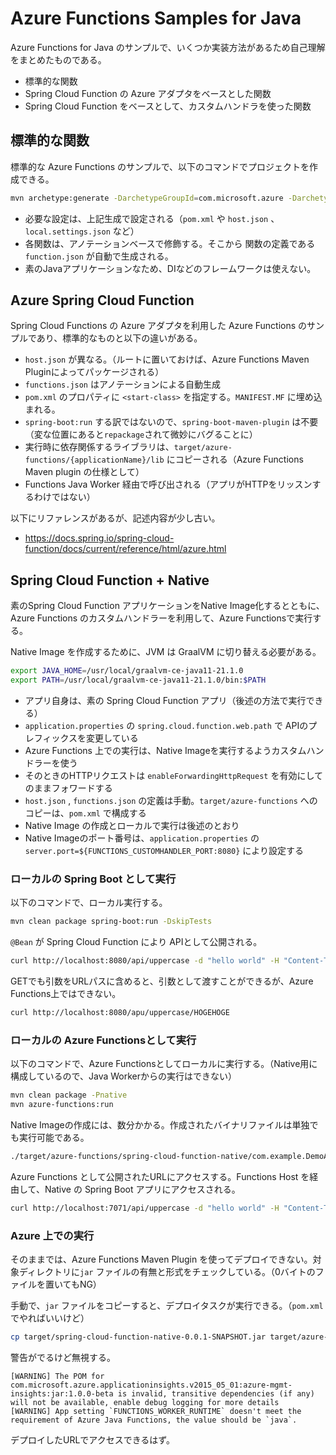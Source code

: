 # Azure Functions Samples for Java

Azure Functions for Java のサンプルで、いくつか実装方法があるため自己理解をまとめたものである。

+ 標準的な関数
+ Spring Cloud Function の Azure アダプタをベースとした関数
+ Spring Cloud Function をベースとして、カスタムハンドラを使った関数

## 標準的な関数

標準的な Azure Functions のサンプルで、以下のコマンドでプロジェクトを作成できる。

```sh
mvn archetype:generate -DarchetypeGroupId=com.microsoft.azure -DarchetypeArtifactId=azure-functions-archetype -DjavaVersion=11
```

+ 必要な設定は、上記生成で設定される（`pom.xml` や `host.json` 、 `local.settings.json` など）
+ 各関数は、アノテーションベースで修飾する。そこから 関数の定義である `function.json` が自動で生成される。
+ 素のJavaアプリケーションなため、DIなどのフレームワークは使えない。

## Azure Spring Cloud Function

Spring Cloud Functions の Azure アダプタを利用した Azure Functions のサンプルであり、標準的なものと以下の違いがある。

+ `host.json` が異なる。（ルートに置いておけば、Azure Functions Maven Pluginによってパッケージされる）
+ `functions.json` はアノテーションによる自動生成
+ `pom.xml` のプロパティに `<start-class>` を指定する。`MANIFEST.MF` に埋め込まれる。
+ `spring-boot:run` する訳ではないので、`spring-boot-maven-plugin` は不要 （変な位置にあると`repackage`されて微妙にバグることに）
+ 実行時に依存関係するライブラリは、`target/azure-functions/{applicationName}/lib` にコピーされる（Azure Functions Maven plugin の仕様として）
+ Functions Java Worker 経由で呼び出される（アプリがHTTPをリッスンするわけではない）

以下にリファレンスがあるが、記述内容が少し古い。

+ https://docs.spring.io/spring-cloud-function/docs/current/reference/html/azure.html

## Spring Cloud Function + Native

素のSpring Cloud Function アプリケーションをNative Image化するとともに、Azure Functions のカスタムハンドラーを利用して、Azure Functionsで実行する。

Native Image を作成するために、JVM は GraalVM に切り替える必要がある。

```sh
export JAVA_HOME=/usr/local/graalvm-ce-java11-21.1.0
export PATH=/usr/local/graalvm-ce-java11-21.1.0/bin:$PATH
```

+ アプリ自身は、素の Spring Cloud Function アプリ（後述の方法で実行できる）
+ `application.properties` の `spring.cloud.function.web.path` で APIのプレフィックスを変更している
+ Azure Functions 上での実行は、Native Imageを実行するようカスタムハンドラーを使う
+ そのときのHTTPリクエストは `enableForwardingHttpRequest` を有効にしてのままフォワードする
+ `host.json` , `functions.json` の定義は手動。`target/azure-functions` へのコピーは、`pom.xml` で構成する
+ Native Image の作成とローカルで実行は後述のとおり
+ Native Imageのポート番号は、`application.properties` の `server.port=${FUNCTIONS_CUSTOMHANDLER_PORT:8080}` により設定する

### ローカルの Spring Boot として実行

以下のコマンドで、ローカル実行する。

```sh
mvn clean package spring-boot:run -DskipTests
```

`@Bean` が Spring Cloud Function により APIとして公開される。

```sh
curl http://localhost:8080/api/uppercase -d "hello world" -H "Content-Type: text/plain"
```

GETでも引数をURLパスに含めると、引数として渡すことができるが、Azure Functions上ではできない。

```sh
curl http://localhost:8080/apu/uppercase/HOGEHOGE
```

### ローカルの Azure Functionsとして実行

以下のコマンドで、Azure Functionsとしてローカルに実行する。（Native用に構成しているので、Java Workerからの実行はできない）

```sh
mvn clean package -Pnative 
mvn azure-functions:run 
```

Native Imageの作成には、数分かかる。作成されたバイナリファイルは単独でも実行可能である。

```sh
./target/azure-functions/spring-cloud-function-native/com.example.DemoApplication
```

Azure Functions として公開されたURLにアクセスする。Functions Host を経由して、Native の Spring Boot アプリにアクセスされる。

```sh
curl http://localhost:7071/api/uppercase -d "hello world" -H "Content-Type: text/plain"
```

### Azure 上での実行

そのままでは、Azure Functions Maven Plugin を使ってデプロイできない。対象ディレクトリに`jar` ファイルの有無と形式をチェックしている。（0バイトのファイルを置いてもNG）

手動で、`jar` ファイルをコピーすると、デプロイタスクが実行できる。（`pom.xml` でやればいいけど）

```sh
cp target/spring-cloud-function-native-0.0.1-SNAPSHOT.jar target/azure-functions/spring-cloud-function-native
```

警告がでるけど無視する。

```log
[WARNING] The POM for com.microsoft.azure.applicationinsights.v2015_05_01:azure-mgmt-insights:jar:1.0.0-beta is invalid, transitive dependencies (if any) will not be available, enable debug logging for more details
[WARNING] App setting `FUNCTIONS_WORKER_RUNTIME` doesn't meet the requirement of Azure Java Functions, the value should be `java`.
```

デプロイしたURLでアクセスできるはず。
